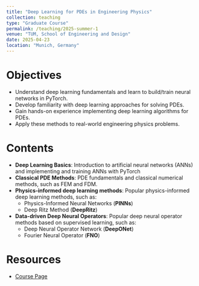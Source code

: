 ```yaml
---
title: "Deep Learning for PDEs in Engineering Physics"
collection: teaching
type: "Graduate Course"
permalink: /teaching/2025-summer-1
venue: "TUM, School of Engineering and Design"
date: 2025-04-23
location: "Munich, Germany"
---
```


Objectives
======
- Understand deep learning fundamentals and learn to build/train neural networks in PyTorch.
- Develop familiarity with deep learning approaches for solving PDEs.
- Gain hands-on experience implementing deep learning algorithms for PDEs.
- Apply these methods to real-world engineering physics problems.

Contents
======
- **Deep Learning Basics**: Introduction to artificial neural networks (ANNs) and implementing and training ANNs with PyTorch
- **Classical PDE Methods**: PDE fundamentals and classical numerical methods, such as FEM and FDM.
- **Physics-informed deep learning methods**: Popular physics-informed deep learning methods, such as:
  - Physics-Informed Neural Networks (**PINNs**) 
  - Deep Ritz Method (**DeepRitz**)
- **Data-driven Deep Neural Operators**: Popular deep neural operator methods based on supervised learning, such as:
  - Deep Neural Operator Network (**DeepONet**)
  - Fourier Neural Operator (**FNO**)

Resources
======
- [Course Page](https://github.com/yaohua32/Deep-Learning-for-PDEs-in-Engineering-Physics-2025-Summer)
